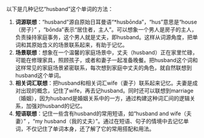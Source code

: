 以下是几种记忆“husband”这个单词的方法：
1. **词源联想**：“husband”源自原始日耳曼语“*husbōnda”，“hus”意思是“house（房子）” ，“bōnda”表示“居住者，主人”。可以想象一个男人是房子的主人，负责操持家庭事务，这个男人就是丈夫，即husband。这样从词源角度，把单词和其原始含义的场景联系起来，有助于记忆。
2. **场景联想**：想象在一个温馨的家庭场景中，丈夫（husband）正在家里忙碌，可能在修理家具，照顾孩子，或者和妻子一起准备晚餐。把husband这个词和这样常见的家庭场景紧密联系，每次想到家庭中丈夫的角色，就自然联想到husband这个单词。
3. **相关词汇联想**：把husband和相关词汇wife（妻子）联系起来记忆。夫妻是成对出现的概念，记住了wife，再去记husband。同时还可以联想到marriage（婚姻），因为husband是婚姻关系中的一方，通过构建这种词汇间的逻辑关系，加强对husband的记忆。
4. **短语联想**：记住一些含有husband的常用短语，如“husband and wife（夫妻）” ，“my husband（我的丈夫）”。通过在短语、句子的情境中去记忆单词，不仅记住了单词本身，还了解了它的常用搭配和用法。 